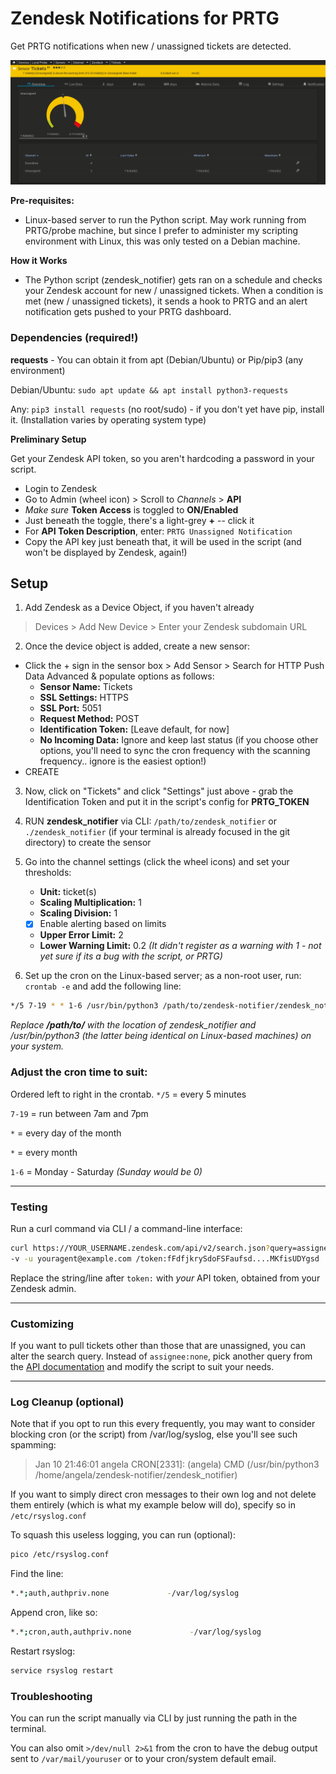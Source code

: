 # Zendesk Notifications for PRTG
Get PRTG notifications when new / unassigned tickets are detected.

![Zendesk Notification Screenshot](sensor.png)

**Pre-requisites:**
- Linux-based server to run the Python script.  May work running from PRTG/probe machine, but since I prefer to administer my scripting environment with Linux, this was only tested on a Debian machine.

**How it Works**
- The Python script (zendesk_notifier) gets ran on a schedule and checks your Zendesk account for new / unassigned tickets.  When a condition is met (new / unassigned tickets), it sends a hook to PRTG and an alert notification gets pushed to your PRTG dashboard.


### Dependencies (required!)
**requests** - You can obtain it from apt (Debian/Ubuntu) or Pip/pip3 (any environment)

Debian/Ubuntu: `sudo apt update && apt install python3-requests`

Any: `pip3 install requests` (no root/sudo) - if you don't yet have pip, install it. (Installation varies by operating system type)


**Preliminary Setup**

Get your Zendesk API token, so you aren't hardcoding a password in your script.

- Login to Zendesk
- Go to Admin (wheel icon) > Scroll to *Channels* > **API**
- *Make sure* **Token Access** is toggled to **ON/Enabled**
- Just beneath the toggle, there's a light-grey **+** -- click it
- For **API Token Description**, enter: `PRTG Unassigned Notification`
- Copy the API key just beneath that, it will be used in the script (and won't be displayed by Zendesk, again!)


## Setup
1. Add Zendesk as a Device Object, if you haven't already
> Devices > Add New Device > Enter your Zendesk subdomain URL

2. Once the device object is added, create a new sensor:
  - Click the + sign in the sensor box > Add Sensor > Search for  HTTP Push Data Advanced & populate options as follows:
    - 	**Sensor Name:** Tickets
    - 	**SSL Settings:** HTTPS
    - 	**SSL Port:** 5051
    - 	**Request Method:** POST
    - 	**Identification Token:** [Leave default, for now]
    - 	**No Incoming Data:** Ignore and keep last status (if you choose other options, you'll need to sync the cron frequency with the scanning frequency.. ignore is the easiest option!)
  - CREATE

3. Now, click on "Tickets" and click "Settings" just above - grab the Identification Token and put it in the script's config for **PRTG_TOKEN**

4. RUN **zendesk_notifier** via CLI: `/path/to/zendesk_notifier` or `./zendesk_notifier` (if your terminal is already focused in the git directory) to create the sensor

5. Go into the channel settings (click the wheel icons) and set your thresholds:
    - 	**Unit:** ticket(s)
    - 	**Scaling Multiplication:** 1
    - 	**Scaling Division:** 1
    - 	[x] Enable alerting based on limits
    - 	**Upper Error Limit:** 2
    - 	**Lower Warning Limit:** 0.2 *(It didn't register as a warning with 1 - not yet sure if its a bug with the script, or PRTG)*

6. Set up the cron on the Linux-based server; as a non-root user, run: `crontab -e` and add the following line:

```bash
*/5 7-19 * * 1-6 /usr/bin/python3 /path/to/zendesk-notifier/zendesk_notifier >/dev/null 2>&1
```
*Replace **/path/to/** with the location of *zendesk_notifier* and */usr/bin/python3* (the latter being identical on Linux-based machines) on your system.*

### Adjust the cron time to suit:
Ordered left to right in the crontab.
`*/5` = every 5 minutes

`7-19` = run between 7am and 7pm

`*` = every day of the month

`*` = every month

`1-6` = Monday - Saturday *(Sunday would be 0)*

***
### Testing
Run a curl command via CLI / a command-line interface:
```bash
curl https://YOUR_USERNAME.zendesk.com/api/v2/search.json?query=assignee:none \
-v -u youragent@example.com /token:fFdfjkrySdoFSFaufsd....MKfisUDYgsd
```
Replace the string/line after `token:` with *your* API token, obtained from your Zendesk admin.

***

### Customizing
If you want to pull tickets other than those that are unassigned, you can alter the search query.  Instead of `assignee:none`, pick another query from the [API documentation](https://developer.zendesk.com/rest_api/docs/support/search) and modify the script to suit your needs.

***

### Log Cleanup (optional)
Note that if you opt to run this every frequently, you may want to consider blocking cron (or the script) from /var/log/syslog, else you'll see such spamming:

> Jan 10 21:46:01 angela CRON[2331]: (angela) CMD (/usr/bin/python3 /home/angela/zendesk-notifier/zendesk_notifier)


If you want to simply direct cron messages to their own log and not delete them entirely (which is what my example below will do), specify so in `/etc/rsyslog.conf`

To squash this useless logging, you can run (optional):
```bash
pico /etc/rsyslog.conf
```
Find the line:
```bash
*.*;auth,authpriv.none             -/var/log/syslog
```

Append cron, like so:
```bash
*.*;cron,auth,authpriv.none             -/var/log/syslog
```
Restart rsyslog:
```bash
service rsyslog restart
```

### Troubleshooting
You can run the script manually via CLI by just running the path in the terminal.

You can also omit `>/dev/null 2>&1` from the cron to have the debug output sent to `/var/mail/youruser` or to your cron/system default email.
